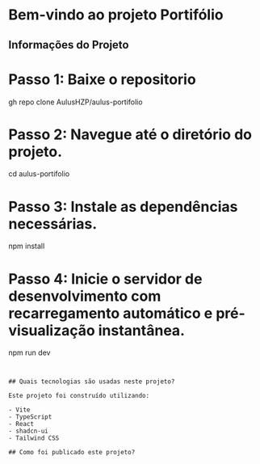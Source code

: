 
# Bem-vindo ao projeto Portifólio

## Informações do Projeto

# Passo 1: Baixe o repositorio
gh repo clone AulusHZP/aulus-portifolio

# Passo 2: Navegue até o diretório do projeto.
cd aulus-portifolio

# Passo 3: Instale as dependências necessárias.
npm install

# Passo 4: Inicie o servidor de desenvolvimento com recarregamento automático e pré-visualização instantânea.
npm run dev
```


## Quais tecnologias são usadas neste projeto?

Este projeto foi construído utilizando:

- Vite
- TypeScript
- React
- shadcn-ui
- Tailwind CSS

## Como foi publicado este projeto?
